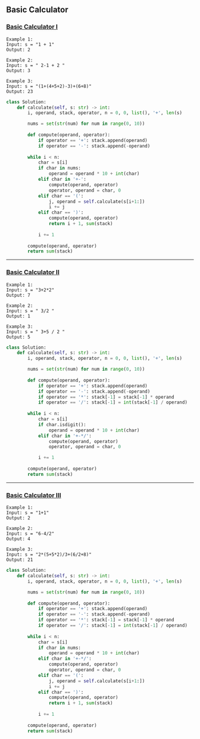 ## Basic Calculator

### [Basic Calculator I](https://github.com/quananhle/Python/tree/main/Software%20Engineering%20Practicing/Leetcode/Amazon/224.%20Basic%20Calculator)

```
Example 1:
Input: s = "1 + 1"
Output: 2

Example 2:
Input: s = " 2-1 + 2 "
Output: 3

Example 3:
Input: s = "(1+(4+5+2)-3)+(6+8)"
Output: 23
```

```Python
class Solution:
    def calculate(self, s: str) -> int:
        i, operand, stack, operator, n = 0, 0, list(), '+', len(s)

        nums = set(str(num) for num in range(0, 10))
        
        def compute(operand, operator):
            if operator == '+': stack.append(operand)
            if operator == '-': stack.append(-operand)
        
        while i < n:
            char = s[i]
            if char in nums:
                operand = operand * 10 + int(char)
            elif char in '+-':
                compute(operand, operator)
                operator, operand = char, 0
            elif char == '(':
                j, operand = self.calculate(s[i+1:])
                i += j
            elif char == ')':
                compute(operand, operator)
                return i + 1, sum(stack)
            
            i += 1
        
        compute(operand, operator)
        return sum(stack)
```

---

### [Basic Calculator II](https://github.com/quananhle/Python/tree/main/Software%20Engineering%20Practicing/Leetcode/Leetcode%2075/Level%202/Day%2018%20-%20Stack/227.%20Basic%20Calculator%20II)

```
Example 1:
Input: s = "3+2*2"
Output: 7

Example 2:
Input: s = " 3/2 "
Output: 1

Example 3:
Input: s = " 3+5 / 2 "
Output: 5
```

```Python
class Solution:
    def calculate(self, s: str) -> int:
        i, operand, stack, operator, n = 0, 0, list(), '+', len(s)

        nums = set(str(num) for num in range(0, 10))
        
        def compute(operand, operator):
            if operator == '+': stack.append(operand)
            if operator == '-': stack.append(-operand)
            if operator == '*': stack[-1] = stack[-1] * operand
            if operator == '/': stack[-1] = int(stack[-1] / operand)
        
        while i < n:
            char = s[i]
            if char.isdigit():
                operand = operand * 10 + int(char)
            elif char in '+-*/':
                compute(operand, operator)
                operator, operand = char, 0

            i += 1
        
        compute(operand, operator)
        return sum(stack)
```

---

### [Basic Calculator III](https://github.com/quananhle/Python/tree/main/Software%20Engineering%20Practicing/Leetcode/Google/772.%20Basic%20Calculator%20III)

```
Example 1:
Input: s = "1+1"
Output: 2

Example 2:
Input: s = "6-4/2"
Output: 4

Example 3:
Input: s = "2*(5+5*2)/3+(6/2+8)"
Output: 21
```

```Python
class Solution:
    def calculate(self, s: str) -> int:
        i, operand, stack, operator, n = 0, 0, list(), '+', len(s)

        nums = set(str(num) for num in range(0, 10))
        
        def compute(operand, operator):
            if operator == '+': stack.append(operand)
            if operator == '-': stack.append(-operand)
            if operator == '*': stack[-1] = stack[-1] * operand
            if operator == '/': stack[-1] = int(stack[-1] / operand)
        
        while i < n:
            char = s[i]
            if char in nums:
                operand = operand * 10 + int(char)
            elif char in '+-*/':
                compute(operand, operator)
                operator, operand = char, 0
            elif char == '(':
                j, operand = self.calculate(s[i+1:])
                i += j
            elif char == ')':
                compute(operand, operator)
                return i + 1, sum(stack)
            
            i += 1
        
        compute(operand, operator)
        return sum(stack)
```
